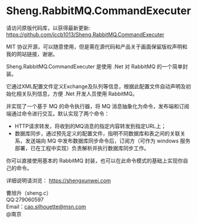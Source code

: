 # Sheng.RabbitMQ.CommandExecuter

请访问原版代码库，以获得最新更新: https://github.com/iccb1013/Sheng.RabbitMQ.CommandExecuter

MIT 协议开源，可以随意使用，但是需在源代码和产品关于画面保留版权声明和我的网站链接，谢谢。

Sheng.RabbitMQ.CommandExecuter 是使用 .Net 对 RabbitMQ 的一个简单封装。

它通过XML配置文件定义Exchange及队列等信息，根据此配置文件自动声明及初始化相关队列信息，方便 .Net 开发人员使用 RabbitMQ。

并实现了一个基于 MQ 的命令执行器，将 MQ 消息抽象化为命令，发布端和订阅端通过命令进行交互。默认实现了两个命令：
+ HTTP请求转发，将收到的MQ消息的指定内容转发到指定URL上；
+ 数据库同步，通过预先定义的配置文件，指明不同数据库和表之间的关联关系，发送端向 MQ 中发布数据库同步命令后，订阅方（可作为 windows 服务部署，已在工程中实现）负责解析并执行数据库同步工作。

你可以直接使用基本的 RabbitMQ 封装，也可以在此命令模式的基础上实现你自己的命令。

详细说明请浏览：
https://shengxunwei.com

曹旭升（sheng.c）  
QQ:279060597  
Email：cao.silhouette@msn.com  
@南京 